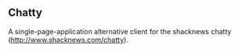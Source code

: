 Chatty
---

A single-page-application alternative client for the shacknews chatty (http://www.shacknews.com/chatty).
